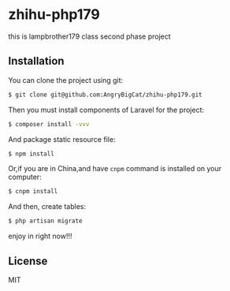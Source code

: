 # zhihu-php179
this is lampbrother179 class second phase project

## Installation
You can clone the project using git:
```bash
$ git clone git@github.com:AngryBigCat/zhihu-php179.git
```

Then you must install components of Laravel for the project:
```bash
$ composer install -vvv
```

And package static resource file:
```bash
$ npm install
```

Or,if you are in China,and have `cnpm` command is installed on your computer:
```bash
$ cnpm install
```

And then, create tables:
```bash
$ php artisan migrate
```
enjoy in right now!!!

## License
MIT
